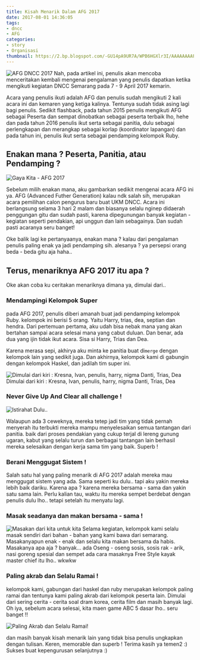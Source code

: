 ```yaml
---
title: Kisah Menarik Dalam AFG 2017
date: 2017-08-01 14:36:05
tags: 
- dncc
- AFG
categories:
- story
- Organisasi
thumbnail: https://2.bp.blogspot.com/-GU14pA9UR7A/WPB6HGXlr3I/AAAAAAAAFdQ/52JWoD1J9a4QguJZeNrnH2u0fzLAljEXgCLcB/s320/2017.png
---
```

![AFG DNCC 2017](https://2.bp.blogspot.com/-GU14pA9UR7A/WPB6HGXlr3I/AAAAAAAAFdQ/52JWoD1J9a4QguJZeNrnH2u0fzLAljEXgCLcB/s1600/2017.png)
Nah, pada artikel ini, penulis akan mencoba menceritakan kembali mengenai pengalaman yang penulis dapatkan ketika mengikuti kegiatan DNCC Semarang pada 7 - 9 April 2017 kemarin.

Acara yang penulis ikuti adalah AFG dan penulis sudah mengikuti 2 kali acara ini dan kemaren yang ketiga kalinya. Tentunya sudah tidak asing lagi bagi penulis. <!-- more -->Sedikit flashback, pada tahun 2015 penulis mengikuti AFG sebagai Peserta dan sempat dinobatkan sebagai peserta terbaik lho, hehe dan pada tahun 2016 penulis ikut serta sebagai panitia, dulu sebagai perlengkapan dan merangkap sebagai korlap (koordinator lapangan) dan pada tahun ini, penulis ikut serta sebagai pendamping kelompok Ruby.

## Enakan mana ? Peserta, Panitia, atau Pendamping ?
![Gaya Kita - AFG 2017](https://3.bp.blogspot.com/-QWAQOZAYQ8U/WPB-7n6qd4I/AAAAAAAAFeA/ggNHC6WOskAsubgKxeCHO0UKirP6sowHQCLcB/s400/IMG_20170408_074134.jpg)

Sebelum milih enakan mana, aku gambarkan sedikit mengenai acara AFG ini ya. AFG (Advanced Futher Generation) kalau ndk salah sih, merupakan acara pemilihan calon pengurus baru buat UKM DNCC. Acara ini berlangsung selama 3 hari 2 malam dan biasanya selalu nginep didaerah penggungan gitu dan sudah pasti, karena dipegunungan banyak kegiatan - kegiatan seperti pendakian, api unggun dan lain sebagainya. Dan sudah pasti acaranya seru banget!

Oke balik lagi ke pertanyaanya, enakan mana ? kalau dari pengalaman penulis paling enak ya jadi pendamping sih. alesanya ? ya persepsi orang beda - beda gitu aja haha..

## Terus, menariknya AFG 2017 itu apa ?
Oke akan coba ku ceritakan menariknya dimana ya, dimulai dari..

### Mendampingi Kelompok Super

pada AFG 2017, penulis diberi amanah buat jadi pendamping kelompok Ruby. kelompok ini berisi 5 orang. Yaitu Harry, trias, dea, septian dan hendra. Dari pertemuan pertama, aku udah bisa nebak mana yang akan bertahan sampai acara selesai mana yang cabut duluan. Dan benar, ada dua yang ijin tidak ikut acara. Sisa si Harry, Trias dan Dea.

Karena merasa sepi, akhirya aku minta ke panitia buat di`merge` dengan kelompok lain yang sedikit juga. Dan akhirnya, kelompok kami di gabungin dengan kelompok Haskel, dan jadilah tim super ini.

![Dimulai dari kiri : Kresna, Ivan, penulis, harry, nigma Danti, Trias, Dea Dimulai dari kiri : Kresna, Ivan, penulis, harry, nigma Danti, Trias, Dea](https://2.bp.blogspot.com/-n7B3VXDeVis/WPB7IMp1egI/AAAAAAAAFdY/uum9550C83k8glUPze1ddSGFg4f-j9NdQCLcB/s400/IMG-20170409-WA0035.jpg)

### Never Give Up And Clear all challenge !
![Istirahat Dulu..](https://4.bp.blogspot.com/-2CP5Y7YxCjc/WPB93dHcPlI/AAAAAAAAFdo/DyEOmP8lsyA_1vAxdKDVJ0rmKcXa8aQRwCLcB/s400/IMG-20170409-WA0037.jpg)

Walaupun ada 3 ceweknya, mereka tetep jadi tim yang tidak pernah menyerah itu terbukti mereka mampu menyelesaikan semua tantangan dari panitia. baik dari proses pendakian yang cukup terjal di lereng gunung ugaran, kabut yang selalu turun dan berbagai tantangan lain berhasil mereka selesaikan dengan kerja sama tim yang baik. Superb !

### Berani Menggugat Sistem !
Salah satu hal yang paling menarik di AFG 2017 adalah mereka mau menggugat sistem yang ada. Sama seperti ku dulu.. tapi aku yakin mereka lebih baik dariku. Karena apa ? karena mereka bersama - sama dan yakin satu sama lain. Perlu kalian tau, waktu itu mereka sempet berdebat dengan penulis dulu lho.. tetapi setelah itu menyatu lagi.

### Masak seadanya dan makan bersama - sama !

![Masakan dari kita untuk kita](https://3.bp.blogspot.com/-Dm3-7yth354/WPB9rQo8UII/AAAAAAAAFdk/e5V_KylOa08IVYz42uZl50yjReSlT3HMACLcB/s320/IMG-20170409-WA0042.jpg)
Selama kegiatan, kelompok kami selalu masak sendiri dari bahan - bahan yang kami bawa dari semarang. Masakanyapun enak - enak dan selalu kita makan bersama da habis. Masakanya apa aja ? banyak... ada Oseng - oseng sosis, sosis rak - arik, nasi goreng spesial dan sempet ada cara masaknya Free Style kayak master chief itu lho.. wkwkw

### Paling akrab dan Selalu Ramai !

kelompok kami, gabungan dari haskel dan ruby merupakan kelompok paling ramai dan tentunya kami paling akrab dari kelompok peserta lain. Dimulai dari sering cerita - cerita soal dram korea, cerita film dan masih banyak lagi. Oh iya, sebelum acara selesai, kita maen game ABC 5 dasar lho.. seru banget !!

![Paling Akrab dan Selalu Ramai!](https://2.bp.blogspot.com/-Wlb2cuiTVNY/WPB-lmAcGWI/AAAAAAAAFd4/ymkQtlDGetYBgj2_LecScuz7W5tCW4rqwCLcB/s400/IMG-20170409-WA0034.jpg)

dan masih banyak kisah menarik lain yang tidak bisa penulis ungkapkan dengan tulisan. Keren, memorable dan superb ! Terima kasih ya temen2 :) Sukses buat kepengurusan selanjutnya :) 